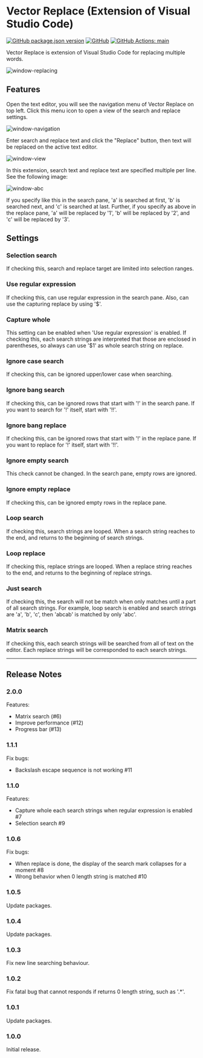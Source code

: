 # Vector Replace (Extension of Visual Studio Code)

[![GitHub package.json version](https://img.shields.io/github/package-json/v/tana-gh/vector-replace.svg)](VERSION)
[![GitHub](https://img.shields.io/github/license/tana-gh/vector-replace.svg)](LICENSE)
[![GitHub Actions: main](https://img.shields.io/github/workflow/status/tana-gh/vector-replace/main.svg?logo=github)](https://github.com/tana-gh/vector-replace/actions)

Vector Replace is extension of Visual Studio Code for replacing multiple words.

![window-replacing](https://tana-gh.github.io/vector-replace-media/window-replacing.gif)

## Features

Open the text editor, you will see the navigation menu of Vector Replace on top left. Click this menu icon to open a view of the search and replace settings.

![window-navigation](https://tana-gh.github.io/vector-replace-media/window-navigation.png)

Enter search and replace text and click the "Replace" button, then text will be replaced on the active text editor.

![window-view](https://tana-gh.github.io/vector-replace-media/window-view.png)

In this extension, search text and replace text are specified multiple per line. See the following image:

![window-abc](https://tana-gh.github.io/vector-replace-media/window-abc.png)

If you specify like this in the search pane, 'a' is searched at first, 'b' is searched next, and 'c' is searched at last. Further, if you specify as above in the replace pane, 'a' will be replaced by '1', 'b' will be replaced by '2', and 'c' will be replaced by '3'.

## Settings

### Selection search

If checking this, search and replace target are limited into selection ranges.

### Use regular expression

If checking this, can use regular expression in the search pane. Also, can use the capturing replace by using '$'.

### Capture whole

This setting can be enabled when 'Use regular expression' is enabled. If checking this, each search strings are interpreted that those are enclosed in parentheses, so always can use '$1' as whole search string on replace.

### Ignore case search

If checking this, can be ignored upper/lower case when searching.

### Ignore bang search

If checking this, can be ignored rows that start with '!' in the search pane. If you want to search for '!' itself, start with '!!'.

### Ignore bang replace

If checking this, can be ignored rows that start with '!' in the replace pane. If you want to replace for '!' itself, start with '!!'.

### Ignore empty search

This check cannot be changed. In the search pane, empty rows are ignored.

### Ignore empty replace

If checking this, can be ignored empty rows in the replace pane.

### Loop search

If checking this, search strings are looped. When a search string reaches to the end, and returns to the beginning of search strings.

### Loop replace

If checking this, replace strings are looped. When a replace string reaches to the end, and returns to the beginning of replace strings.

### Just search

If checking this, the search will not be match when only matches until a part of all search strings. For example, loop search is enabled and search strings are 'a', 'b', 'c', then 'abcab' is matched by only 'abc'.

### Matrix search

If checking this, each search strings will be searched from all of text on the editor. Each replace strings will be corresponded to each search strings.

---

## Release Notes

### 2.0.0

Features:
- Matrix search (#6)
- Improve performance (#12)
- Progress bar (#13)

### 1.1.1

Fix bugs:
- Backslash escape sequence is not working #11

### 1.1.0

Features:
- Capture whole each search strings when regular expression is enabled #7
- Selection search #9

### 1.0.6

Fix bugs:
- When replace is done, the display of the search mark collapses for a moment #8
- Wrong behavior when 0 length string is matched #10

### 1.0.5

Update packages.

### 1.0.4

Update packages.

### 1.0.3

Fix new line searching behaviour.

### 1.0.2

Fix fatal bug that cannot responds if returns 0 length string, such as '.*'.

### 1.0.1

Update packages.

### 1.0.0

Initial release.
